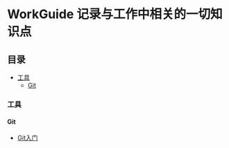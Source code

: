 #  WorkGuide 记录与工作中相关的一切知识点
## 目录
- [工具](#工具)  
    - [Git](#Git)
 
### 工具
#### Git

* [Git入门](docs/tools/Git.md)
    
